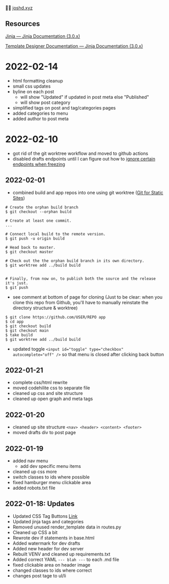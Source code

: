👨‍💻 [joshd.xyz](https://joshd.xyz/)

## Resources

[Jinja — Jinja Documentation (3.0.x)](https://jinja.palletsprojects.com/en/3.0.x/)

[Template Designer Documentation — Jinja Documentation (3.0.x)](https://jinja.palletsprojects.com/en/3.0.x/templates/#builtin-filters)

# 2022-02-14

- html formatting cleanup
- small css updates
- byline on each post
    - will show "Updated" if updated in post meta else "Published"
    - will show post category
- simplified tags on post and tag/categories pages
- added categories to menu
- added author to post meta

# 2022-02-10

- got rid of the git worktree workflow and moved to github actions
- disabled drafts endpoints until I can figure out how to [ignore certain endpoints when freezing](https://github.com/Frozen-Flask/Frozen-Flask/pull/111)

## 2022-02-01

- combined build and app repos into one using git worktree ([Git for Static Sites](http://blog.jenkster.com/2016/02/git-for-static-sites.html))

```
# Create the orphan build branch
$ git checkout --orphan build

# Create at least one commit.
...

# Connect local build to the remote version.
$ git push -u origin build

# Head back to master.
$ git checkout master

# Check out the the orphan build branch in its own directory.
$ git worktree add ../build build


# Finally, from now on, to publish both the source and the release it's just.
$ git push
```

- see comment at bottom of page for cloning (Just to be clear: when you clone this repo from Github, you'll have to manually reinstate the directory structure & worktree)

```
$ git clone https://github.com/USER/REPO app
$ cd app
$ git checkout build
$ git checkout main
$ take build
$ git worktree add ../build build
```

- updated toggle `<input id="toggle" type="checkbox" autocomplete="off" />` so that menu is closed after clicking back button

## 2022-01-21

- complete css/html rewrite
- moved codehilite css to separate file
- cleaned up css and site structure
- cleaned up open graph and meta tags

## 2022-01-20

- cleaned up site structure `<nav> <header> <content> <footer>`
- moved drafts div to post page

## 2022-01-19

- added nav menu
    - add dev specific menu items
- cleaned up css more
- switch classes to ids where possible
- fixed hamburger menu clickable area
- added robots.txt file

## 2022-01-18: Updates

- Updated CSS Tag Buttons [Link](https://codepen.io/wbeeftink/pen/dIaDH)
- Updated jinja tags and categories
- Removed unused render_template data in routes.py
- Cleaned up CSS a bit
- Rewrote dev if statements in base.html
- Added watermark for dev drafts
- Added new header for dev server
- Rebuilt VENV and cleaned up requirements.txt
- Added correct YAML `--- blah ---` to each .md file
- fixed clickable area on header image
- changed classes to ids where correct
- changes post tage to ul/li
